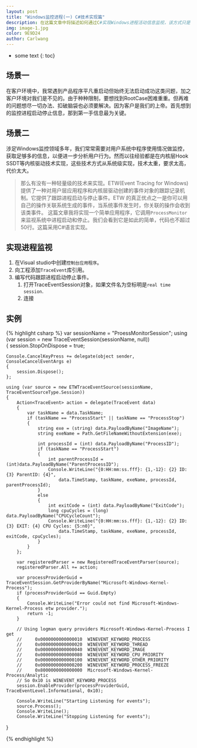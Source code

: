 ```yaml
---
layout: post
title: "Windows监控进程(一) C#技术实现篇"
description: 在这篇文章中将描述如何通过C#实现Windows进程活动信息监视，该方式只是多种进程监控方式种的一种，属于轻量级实现方式。 
img: image-1.jpg
color: 9E9D24
author: Carlwang
---
```


* some text
{: toc}

## 场景一
在客户环境中，我常遇到产品程序平凡重启动但始终无法启动成功这类问题，加之客户环境对我们是不见的。由于种种限制，要想找到RootCase困难重重。但再难的问题想尽一切办法、扣破脑袋也必须要解决。因为客户是我们的上帝。首先想到的监控进程启动停止信息，那到第一手信息最为关键。
## 场景二
涉足Windows监控领域多年，我们常常需要对用户系统中程序使用情况做监控，获取足够多的信息，以便进一步分析用户行为。然而以往经验都是在内核层Hook SSDT等内核驱动技术实现，这些技术方式从系统级实现，技术太重，要求太高，代价太大。

> 那么有没有一种轻量级的技术来实现。ETW(Event Tracing for Windows)提供了一种对用户层应用程序和内核层驱动创建的事件对象的跟踪记录机制。它提供了跟踪进程启动与停止事件。ETW 的真正优点之一是你可以用自己的操作关联系统生成的事件，当系统事件发生时，你关联的操作会收到该类事件。
> 这篇文章我将实现一个简单应用程序，它调用``ProcessMonitor``来监视系统中进程启动和停止。我们会看到它是如此的简单，代码也不超过50行。这篇采用C#语言实现。

## 实现进程监视

1. 在Visual studio中创建``控制台应用程序``。
2. 向工程添加``TraceEvent``库引用。
3. 编写代码跟踪进程启动停止事件。
	1. 打开TraceEventSession对象，如果文件名为空标明是``real time session``.
	2. 连接

## 实例
{% highlight csharp %}
var sessionName = "ProessMonitorSession";
using (var session = new TraceEventSession(sessionName, null))  
{
    session.StopOnDispose = true;

    Console.CancelKeyPress += delegate(object sender, ConsoleCancelEventArgs e) 
	{ 
		session.Dispose(); 
	};

    using (var source = new ETWTraceEventSource(sessionName, TraceEventSourceType.Session))
    {
        Action<TraceEvent> action = delegate(TraceEvent data)
        {
            var taskName = data.TaskName;
            if (taskName == "ProcessStart" || taskName == "ProcessStop") 
            {
                string exe = (string) data.PayloadByName("ImageName");
                string exeName = Path.GetFileNameWithoutExtension(exe);

                int processId = (int) data.PayloadByName("ProcessID");
                if (taskName == "ProcessStart")
                {
                    int parentProcessId = (int)data.PayloadByName("ParentProcessID");
                    Console.WriteLine("{0:HH:mm:ss.fff}: {1,-12}: {2} ID: {3} ParentID: {4}", 
                        data.TimeStamp, taskName, exeName, processId, parentProcessId);
                }
                else
                {
                    int exitCode = (int) data.PayloadByName("ExitCode");
                    long cpuCycles = (long) data.PayloadByName("CPUCycleCount");
                    Console.WriteLine("{0:HH:mm:ss.fff}: {1,-12}: {2} ID: {3} EXIT: {4} CPU Cycles: {5:n0}",
                        data.TimeStamp, taskName, exeName, processId, exitCode, cpuCycles);
                }
            }
        };

        var registeredParser = new RegisteredTraceEventParser(source);
        registeredParser.All += action;

        var processProviderGuid = TraceEventSession.GetProviderByName("Microsoft-Windows-Kernel-Process");
        if (processProviderGuid == Guid.Empty)
        {
            Console.WriteLine("Error could not find Microsoft-Windows-Kernel-Process etw provider.");
            return -1;
        }

        // Using logman query providers Microsoft-Windows-Kernel-Process I get 
        //     0x0000000000000010  WINEVENT_KEYWORD_PROCESS
        //     0x0000000000000020  WINEVENT_KEYWORD_THREAD
        //     0x0000000000000040  WINEVENT_KEYWORD_IMAGE
        //     0x0000000000000080  WINEVENT_KEYWORD_CPU_PRIORITY
        //     0x0000000000000100  WINEVENT_KEYWORD_OTHER_PRIORITY
        //     0x0000000000000200  WINEVENT_KEYWORD_PROCESS_FREEZE
        //     0x8000000000000000  Microsoft-Windows-Kernel-Process/Analytic
        // So 0x10 is WINEVENT_KEYWORD_PROCESS
        session.EnableProvider(processProviderGuid, TraceEventLevel.Informational, 0x10);

        Console.WriteLine("Starting Listening for events");
        source.Process();
        Console.WriteLine();
        Console.WriteLine("Stopping Listening for events");
}

{% endhighlight %}
